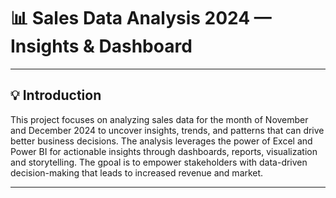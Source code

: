 # 📊 Sales Data Analysis 2024 — Insights & Dashboard

---

## 💡 Introduction
This project focuses on analyzing sales data for the month of November and December 2024 to uncover insights, trends, and patterns that can drive better business decisions. The analysis leverages the power of Excel and Power BI for actionable insights through dashboards, reports, visualization and storytelling. The gpoal is to empower stakeholders with data-driven decision-making that leads to increased revenue and market.

---

